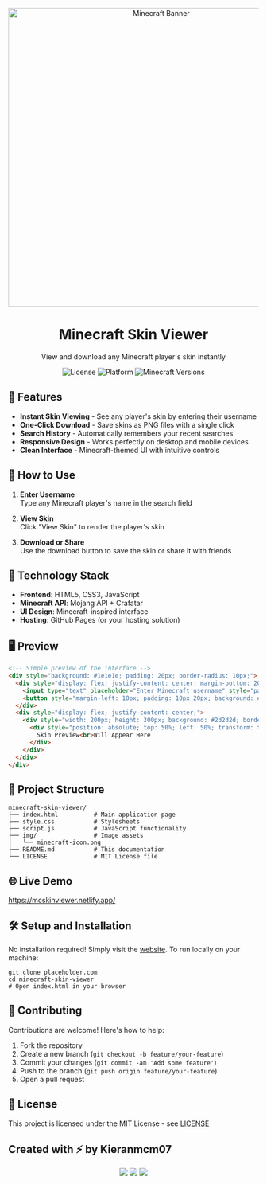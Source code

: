 <p align="center">
  <img src="https://mc-heads.net/combo/Nokky07" alt="Minecraft Banner" width="600">
  <h1 align="center">Minecraft Skin Viewer</h1>
  <p align="center">View and download any Minecraft player's skin instantly</p>
  <p align="center">
    <img src="https://img.shields.io/badge/License-MIT-green.svg" alt="License">
    <img src="https://img.shields.io/badge/Platform-Web-brightgreen" alt="Platform">
    <img src="https://img.shields.io/badge/Minecraft-All_Versions-blue" alt="Minecraft Versions">
  </p>
</p>

## 🌟 Features

- **Instant Skin Viewing** - See any player's skin by entering their username
- **One-Click Download** - Save skins as PNG files with a single click
- **Search History** - Automatically remembers your recent searches
- **Responsive Design** - Works perfectly on desktop and mobile devices
- **Clean Interface** - Minecraft-themed UI with intuitive controls

## 🚀 How to Use

1. **Enter Username**  
   Type any Minecraft player's name in the search field
   
2. **View Skin**  
   Click "View Skin" to render the player's skin

3. **Download or Share**  
   Use the download button to save the skin or share it with friends

## 🧰 Technology Stack

- **Frontend**: HTML5, CSS3, JavaScript
- **Minecraft API**: Mojang API + Crafatar
- **UI Design**: Minecraft-inspired interface
- **Hosting**: GitHub Pages (or your hosting solution)

## 🖥️ Preview

```html
<!-- Simple preview of the interface -->
<div style="background: #1e1e1e; padding: 20px; border-radius: 10px;">
  <div style="display: flex; justify-content: center; margin-bottom: 20px;">
    <input type="text" placeholder="Enter Minecraft username" style="padding: 10px; width: 300px; border: 2px solid #5b9c64; background: #2d2d2d; color: white;">
    <button style="margin-left: 10px; padding: 10px 20px; background: #5b9c64; color: white; border: none; cursor: pointer;">View Skin</button>
  </div>
  <div style="display: flex; justify-content: center;">
    <div style="width: 200px; height: 300px; background: #2d2d2d; border: 2px solid #5b9c64; position: relative;">
      <div style="position: absolute; top: 50%; left: 50%; transform: translate(-50%, -50%); color: #888; text-align: center;">
        Skin Preview<br>Will Appear Here
      </div>
    </div>
  </div>
</div>  
```
## 📁 Project Structure

```
minecraft-skin-viewer/
├── index.html          # Main application page
├── style.css           # Stylesheets
├── script.js           # JavaScript functionality
├── img/                # Image assets
│   └── minecraft-icon.png
├── README.md           # This documentation
└── LICENSE             # MIT License file
```

## 🌐 Live Demo

https://mcskinviewer.netlify.app/

## 🛠️ Setup and Installation

No installation required! Simply visit the [website](https://mcskinviewer.netlify.app/). To run locally on your machine:

```batch
git clone placeholder.com
cd minecraft-skin-viewer
# Open index.html in your browser
```

## 🤝 Contributing

Contributions are welcome! Here's how to help:
1. Fork the repository
2. Create a new branch (```git checkout -b feature/your-feature```)
3. Commit your changes (```git commit -am 'Add some feature'```)
4. Push to the branch (```git push origin feature/your-feature```)
5. Open a pull request

## 📜 License

This project is licensed under the MIT License - see [LICENSE]()

## Created with ⚡ by Kieranmcm07
<p align="center">
  <img src="https://img.shields.io/github/stars/Kieranmcm07/GitHub-Profile-README-Generator?style=social" />
  <img src="https://img.shields.io/github/issues/Kieranmcm07/GitHub-Profile-README-Generator?color=purple" />
  <img src="https://img.shields.io/github/license/Kieranmcm07/GitHub-Profile-README-Generator" />
</p>